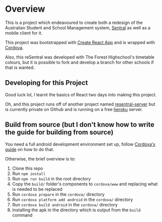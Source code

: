 # Overview
This is a project which endeavoured to create both a redesign of the Australian
Student and School Management system, [Sentral](https://www.sentral.com.au/)
as well as a mobile client for it.

This project was bootstrapped with [Create React App](https://github.com/facebook/create-react-app)
and is wrapped with [Cordova](https://cordova.apache.org/).

Also, this reSentral was developed with The Forest Highschool's timetable
colours, but it is possible to fork and develop a branch for other schools if
that is wanted.

## Developing for this Project
Good luck lol, I learnt the basics of React two days into making this project.

Oh, and this project runs off of another project named [resentral-server](https://github.com/JumpyJacko/resentral-server)
but is currently private on Github and is running on a free [heroku](https://www.heroku.com/)
server.

## Build from source (but I don't know how to write the guide for building from source)
You need a full android development environment set up, follow [Cordova's guide](https://cordova.apache.org/docs/en/10.x/guide/platforms/android/)
on how to do that.

Otherwise, the brief overview is to:
1. Clone this repo
2. Run `npm install`
3. Run `npm run build` in the root directory
4. Copy the `build/` folder's components to `cordova/www` and replacing what is
   needed to be replaced
5. Run `cordova prepare` in the `cordova/` directory
6. Run `cordova platform add android` in the `cordova/` directory
7. Run `cordova build android` in the `cordova/` directory
8. Installing the apk in the directory which is output from the `build` command
